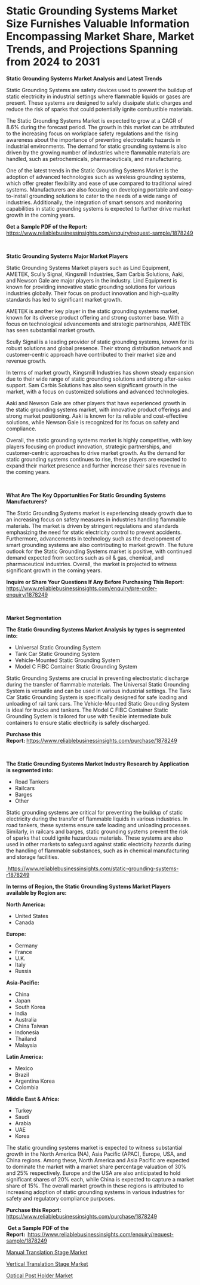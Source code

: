 <p><h1>Static Grounding Systems Market Size Furnishes Valuable Information Encompassing Market Share, Market Trends, and Projections Spanning from 2024 to 2031</h1></p><p><strong>Static Grounding Systems Market Analysis and Latest Trends</strong></p>
<p><p>Static Grounding Systems are safety devices used to prevent the buildup of static electricity in industrial settings where flammable liquids or gases are present. These systems are designed to safely dissipate static charges and reduce the risk of sparks that could potentially ignite combustible materials.</p><p>The Static Grounding Systems Market is expected to grow at a CAGR of 8.6% during the forecast period. The growth in this market can be attributed to the increasing focus on workplace safety regulations and the rising awareness about the importance of preventing electrostatic hazards in industrial environments. The demand for static grounding systems is also driven by the growing number of industries where flammable materials are handled, such as petrochemicals, pharmaceuticals, and manufacturing.</p><p>One of the latest trends in the Static Grounding Systems Market is the adoption of advanced technologies such as wireless grounding systems, which offer greater flexibility and ease of use compared to traditional wired systems. Manufacturers are also focusing on developing portable and easy-to-install grounding solutions to cater to the needs of a wide range of industries. Additionally, the integration of smart sensors and monitoring capabilities in static grounding systems is expected to further drive market growth in the coming years.</p></p>
<p><strong>Get a Sample PDF of the Report:&nbsp;</strong> <a href="https://www.reliablebusinessinsights.com/enquiry/request-sample/1878249">https://www.reliablebusinessinsights.com/enquiry/request-sample/1878249</a></p>
<p>&nbsp;</p>
<p><strong>Static Grounding Systems Major Market Players</strong></p>
<p><p>Static Grounding Systems Market players such as Lind Equipment, AMETEK, Scully Signal, Kingsmill Industries, Sam Carbis Solutions, Aaki, and Newson Gale are major players in the industry. Lind Equipment is known for providing innovative static grounding solutions for various industries globally. Their focus on product innovation and high-quality standards has led to significant market growth. </p><p>AMETEK is another key player in the static grounding systems market, known for its diverse product offering and strong customer base. With a focus on technological advancements and strategic partnerships, AMETEK has seen substantial market growth. </p><p>Scully Signal is a leading provider of static grounding systems, known for its robust solutions and global presence. Their strong distribution network and customer-centric approach have contributed to their market size and revenue growth. </p><p>In terms of market growth, Kingsmill Industries has shown steady expansion due to their wide range of static grounding solutions and strong after-sales support. Sam Carbis Solutions has also seen significant growth in the market, with a focus on customized solutions and advanced technologies. </p><p>Aaki and Newson Gale are other players that have experienced growth in the static grounding systems market, with innovative product offerings and strong market positioning. Aaki is known for its reliable and cost-effective solutions, while Newson Gale is recognized for its focus on safety and compliance.</p><p>Overall, the static grounding systems market is highly competitive, with key players focusing on product innovation, strategic partnerships, and customer-centric approaches to drive market growth. As the demand for static grounding systems continues to rise, these players are expected to expand their market presence and further increase their sales revenue in the coming years.</p></p>
<p>&nbsp;</p>
<p><strong>What Are The Key Opportunities For Static Grounding Systems Manufacturers?</strong></p>
<p><p>The Static Grounding Systems market is experiencing steady growth due to an increasing focus on safety measures in industries handling flammable materials. The market is driven by stringent regulations and standards emphasizing the need for static electricity control to prevent accidents. Furthermore, advancements in technology such as the development of smart grounding systems are also contributing to market growth. The future outlook for the Static Grounding Systems market is positive, with continued demand expected from sectors such as oil & gas, chemical, and pharmaceutical industries. Overall, the market is projected to witness significant growth in the coming years.</p></p>
<p><strong>Inquire or Share Your Questions If Any Before Purchasing This Report:</strong> <a href="https://www.reliablebusinessinsights.com/enquiry/pre-order-enquiry/1878249">https://www.reliablebusinessinsights.com/enquiry/pre-order-enquiry/1878249</a></p>
<p>&nbsp;</p>
<p><strong>Market Segmentation</strong></p>
<p><strong>The Static Grounding Systems Market Analysis by types is segmented into:</strong></p>
<p><ul><li>Universal Static Grounding System</li><li>Tank Car Static Grounding System</li><li>Vehicle-Mounted Static Grounding System</li><li>Model C FIBC Container Static Grounding System</li></ul></p>
<p><p>Static Grounding Systems are crucial in preventing electrostatic discharge during the transfer of flammable materials. The Universal Static Grounding System is versatile and can be used in various industrial settings. The Tank Car Static Grounding System is specifically designed for safe loading and unloading of rail tank cars. The Vehicle-Mounted Static Grounding System is ideal for trucks and tankers. The Model C FIBC Container Static Grounding System is tailored for use with flexible intermediate bulk containers to ensure static electricity is safely discharged.</p></p>
<p><strong>Purchase this Report:&nbsp;</strong><a href="https://www.reliablebusinessinsights.com/purchase/1878249">https://www.reliablebusinessinsights.com/purchase/1878249</a></p>
<p>&nbsp;</p>
<p><strong>The Static Grounding Systems Market Industry Research by Application is segmented into:</strong></p>
<p><ul><li>Road Tankers</li><li>Railcars</li><li>Barges</li><li>Other</li></ul></p>
<p><p>Static grounding systems are critical for preventing the buildup of static electricity during the transfer of flammable liquids in various industries. In road tankers, these systems ensure safe loading and unloading processes. Similarly, in railcars and barges, static grounding systems prevent the risk of sparks that could ignite hazardous materials. These systems are also used in other markets to safeguard against static electricity hazards during the handling of flammable substances, such as in chemical manufacturing and storage facilities.</p></p>
<p><a href="https://www.reliablebusinessinsights.com/static-grounding-systems-r1878249">&nbsp;https://www.reliablebusinessinsights.com/static-grounding-systems-r1878249</a></p>
<p><strong>In terms of Region, the Static Grounding Systems Market Players available by Region are:</strong></p>
<p>
    <p> <strong> North America: </strong>
        <ul>
            <li>United States</li>
            <li>Canada</li>
        </ul>
        </p> 
    <p> <strong> Europe: </strong>
        <ul>
            <li>Germany</li>
            <li>France</li>
            <li>U.K.</li>
            <li>Italy</li>
            <li>Russia</li>
        </ul>
        </p> 
    <p> <strong> Asia-Pacific: </strong>
        <ul>
            <li>China</li>
            <li>Japan</li>
            <li>South Korea</li>
            <li>India</li>
            <li>Australia</li>
            <li>China Taiwan</li>
            <li>Indonesia</li>
            <li>Thailand</li>
            <li>Malaysia</li>
        </ul>
        </p> 
    <p> <strong> Latin America: </strong>
        <ul>
            <li>Mexico</li>
            <li>Brazil</li>
            <li>Argentina Korea</li>
            <li>Colombia</li>
        </ul>
        </p> 
    <p> <strong> Middle East & Africa: </strong>
        <ul>
            <li>Turkey</li>
            <li>Saudi</li>
            <li>Arabia</li>
            <li>UAE</li>
            <li>Korea</li>
        </ul>
    </p>
    </p>
<p><p>The static grounding systems market is expected to witness substantial growth in the North America (NA), Asia Pacific (APAC), Europe, USA, and China regions. Among these, North America and Asia Pacific are expected to dominate the market with a market share percentage valuation of 30% and 25% respectively. Europe and the USA are also anticipated to hold significant shares of 20% each, while China is expected to capture a market share of 15%. The overall market growth in these regions is attributed to increasing adoption of static grounding systems in various industries for safety and regulatory compliance purposes.</p></p>
<p><strong>Purchase this Report: </strong><a href="https://www.reliablebusinessinsights.com/purchase/1878249">https://www.reliablebusinessinsights.com/purchase/1878249</a></p>
<p>&nbsp;<strong>Get a Sample PDF of the Report:&nbsp;&nbsp;</strong><a href="https://www.reliablebusinessinsights.com/enquiry/request-sample/1878249">https://www.reliablebusinessinsights.com/enquiry/request-sample/1878249</a></p>
<p><strong></strong></p>
<p><p><a href="https://github.com/jsmusil/Market-Research-Report-List-4/blob/main/manual-translation-stage-market.md">Manual Translation Stage Market</a></p><p><a href="https://github.com/bmorecock/Market-Research-Report-List-4/blob/main/vertical-translation-stage-market.md">Vertical Translation Stage Market</a></p><p><a href="https://github.com/yemakinde/Market-Research-Report-List-3/blob/main/optical-post-holder-market.md">Optical Post Holder Market</a></p></p>